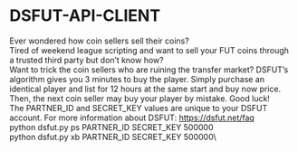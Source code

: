 # DSFUT-API-CLIENT
Ever wondered how coin sellers sell their coins?\
Tired of weekend league scripting and want to sell your FUT coins through a trusted third party but don’t know how?\
Want to trick the coin sellers who are ruining the transfer market? DSFUT’s algorithm gives you 3 minutes to buy the player. Simply purchase an identical player and list for 12 hours at the same start and buy now price. Then, the next coin seller may buy your player by mistake. Good luck!\
The PARTNER_ID and SECRET_KEY values are unique to your DSFUT account. For more information about DSFUT: https://dsfut.net/faq \
python dsfut.py ps PARTNER_ID SECRET_KEY 500000\
python dsfut.py xb PARTNER_ID SECRET_KEY 500000\

